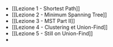 - [[Lezione 1 - Shortest Path]]
- [[Lezione 2 - Minimum Spanning Tree]]
- [[Lezione 3 - MST Part II]]
- [[Lezione 4 - Clustering et Union-Find]]
- [[Lezione 5 - Still on Union-Find]]
- 